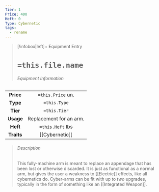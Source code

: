 ```yaml
---
Tier: 1
Price: 400
Heft: 0
Type: Cybernetic
tags:
  - rename
---
```

> [!infobox|left]+ Equipment Entry
> # `=this.file.name`
> ###### Equipment Information
|            |                   |
|:----------:|:-----------------:|
| **Price**  | `=this.Price` un. |
| **Type** | `=this.Type` |
|  **Tier**  |   `=this.Tier`    |
| **Usage**  |    Replacement for an arm.               |
|  **Heft**  | `=this.Heft` lbs  |
| **Traits** |      [[Cybernetic]]             |
> ###### *Description*
> This fully-machine arm is meant to replace an appendage that has been lost or otherwise discarded. It is just as functional as a normal arm, but gives the user a weakness to [[Electric]] effects, like all cybernetics do. Cyber-arms can be fit with up to *two* upgrades, typically in the form of something like an [[Integrated Weapon]].
